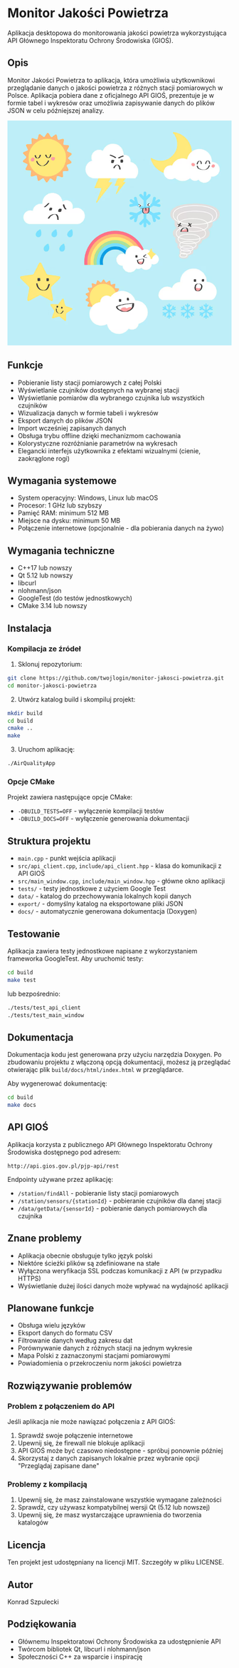 # Monitor Jakości Powietrza

Aplikacja desktopowa do monitorowania jakości powietrza wykorzystująca API Głównego Inspektoratu Ochrony Środowiska (GIOŚ).

## Opis

Monitor Jakości Powietrza to aplikacja, która umożliwia użytkownikowi przeglądanie danych o jakości powietrza z różnych stacji pomiarowych w Polsce. Aplikacja pobiera dane z oficjalnego API GIOŚ, prezentuje je w formie tabel i wykresów oraz umożliwia zapisywanie danych do plików JSON w celu późniejszej analizy.

![Screenshot aplikacji](welcome.png)

## Funkcje

- Pobieranie listy stacji pomiarowych z całej Polski
- Wyświetlanie czujników dostępnych na wybranej stacji
- Wyświetlanie pomiarów dla wybranego czujnika lub wszystkich czujników
- Wizualizacja danych w formie tabeli i wykresów
- Eksport danych do plików JSON
- Import wcześniej zapisanych danych
- Obsługa trybu offline dzięki mechanizmom cachowania
- Kolorystyczne rozróżnianie parametrów na wykresach
- Elegancki interfejs użytkownika z efektami wizualnymi (cienie, zaokrąglone rogi)

## Wymagania systemowe

- System operacyjny: Windows, Linux lub macOS
- Procesor: 1 GHz lub szybszy
- Pamięć RAM: minimum 512 MB
- Miejsce na dysku: minimum 50 MB
- Połączenie internetowe (opcjonalnie - dla pobierania danych na żywo)

## Wymagania techniczne

- C++17 lub nowszy
- Qt 5.12 lub nowszy
- libcurl
- nlohmann/json
- GoogleTest (do testów jednostkowych)
- CMake 3.14 lub nowszy

## Instalacja

### Kompilacja ze źródeł

1. Sklonuj repozytorium:
```bash
git clone https://github.com/twojlogin/monitor-jakosci-powietrza.git
cd monitor-jakosci-powietrza
```

2. Utwórz katalog build i skompiluj projekt:
```bash
mkdir build
cd build
cmake ..
make
```

3. Uruchom aplikację:
```bash
./AirQualityApp
```

### Opcje CMake

Projekt zawiera następujące opcje CMake:

- `-DBUILD_TESTS=OFF` - wyłączenie kompilacji testów
- `-DBUILD_DOCS=OFF` - wyłączenie generowania dokumentacji

## Struktura projektu

- `main.cpp` - punkt wejścia aplikacji
- `src/api_client.cpp`, `include/api_client.hpp` - klasa do komunikacji z API GIOŚ
- `src/main_window.cpp`, `include/main_window.hpp` - główne okno aplikacji
- `tests/` - testy jednostkowe z użyciem Google Test
- `data/` - katalog do przechowywania lokalnych kopii danych
- `export/` - domyślny katalog na eksportowane pliki JSON
- `docs/` - automatycznie generowana dokumentacja (Doxygen)

## Testowanie

Aplikacja zawiera testy jednostkowe napisane z wykorzystaniem frameworka GoogleTest. Aby uruchomić testy:

```bash
cd build
make test
```

lub bezpośrednio:

```bash
./tests/test_api_client
./tests/test_main_window
```

## Dokumentacja

Dokumentacja kodu jest generowana przy użyciu narzędzia Doxygen. Po zbudowaniu projektu z włączoną opcją dokumentacji, możesz ją przeglądać otwierając plik `build/docs/html/index.html` w przeglądarce.

Aby wygenerować dokumentację:

```bash
cd build
make docs
```

## API GIOŚ

Aplikacja korzysta z publicznego API Głównego Inspektoratu Ochrony Środowiska dostępnego pod adresem:
```
http://api.gios.gov.pl/pjp-api/rest
```

Endpointy używane przez aplikację:
- `/station/findAll` - pobieranie listy stacji pomiarowych
- `/station/sensors/{stationId}` - pobieranie czujników dla danej stacji
- `/data/getData/{sensorId}` - pobieranie danych pomiarowych dla czujnika

## Znane problemy

- Aplikacja obecnie obsługuje tylko język polski
- Niektóre ścieżki plików są zdefiniowane na stałe
- Wyłączona weryfikacja SSL podczas komunikacji z API (w przypadku HTTPS)
- Wyświetlanie dużej ilości danych może wpływać na wydajność aplikacji

## Planowane funkcje

- Obsługa wielu języków
- Eksport danych do formatu CSV
- Filtrowanie danych według zakresu dat
- Porównywanie danych z różnych stacji na jednym wykresie
- Mapa Polski z zaznaczonymi stacjami pomiarowymi
- Powiadomienia o przekroczeniu norm jakości powietrza

## Rozwiązywanie problemów

### Problem z połączeniem do API

Jeśli aplikacja nie może nawiązać połączenia z API GIOŚ:
1. Sprawdź swoje połączenie internetowe
2. Upewnij się, że firewall nie blokuje aplikacji
3. API GIOŚ może być czasowo niedostępne - spróbuj ponownie później
4. Skorzystaj z danych zapisanych lokalnie przez wybranie opcji "Przeglądaj zapisane dane"

### Problemy z kompilacją

1. Upewnij się, że masz zainstalowane wszystkie wymagane zależności
2. Sprawdź, czy używasz kompatybilnej wersji Qt (5.12 lub nowszej)
3. Upewnij się, że masz wystarczające uprawnienia do tworzenia katalogów

## Licencja

Ten projekt jest udostępniany na licencji MIT. Szczegóły w pliku LICENSE.

## Autor

Konrad Szpulecki

## Podziękowania

- Głównemu Inspektoratowi Ochrony Środowiska za udostępnienie API
- Twórcom bibliotek Qt, libcurl i nlohmann/json
- Społeczności C++ za wsparcie i inspirację